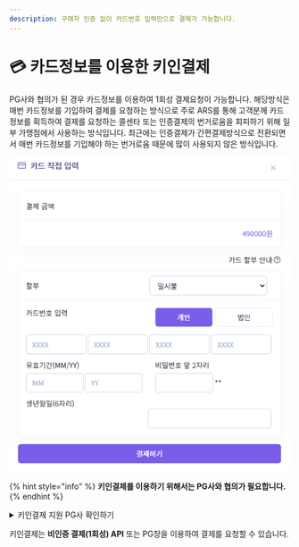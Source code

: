 ```yaml
---
description: 구매자 인증 없이 카드번호 입력만으로 결제가 가능합니다.
---
```


# 💳 카드정보를 이용한 키인결제

PG사와 협의가 된 경우 카드정보를 이용하여 1회성 결제요청이 가능합니다. 해당방식은 매번 카드정보를 기입하여 결제를 요청하는 방식으로 주로 ARS를 통해 고객분께 카드 정보를 획득하여 결제를 요청하는 콜센타 또는 인증결제의 번거로움을 회피하기 위해 일부 가맹점에서 사용하는 방식입니다. 최근에는 인증결제가 간편결제방식으로 전환되면서 매번 카드정보를 기입해야 하는 번거로움 때문에 많이 사용되지 않은 방식입니다.

![차이포트 이용 가맹점 "링글 잉글리시 에듀케이션"](<../../.gitbook/assets/image (7).png>)

{% hint style="info" %}
**키인결제를 이용하기 위해서는 PG사와 협의가 필요합니다.**
{% endhint %}

<details>

<summary> 키인결제 지원 PG사 확인하기</summary>

* 나이스페이
* NHN KCP
* JTNET
* 세틀뱅크
* 다우데이타

</details>

키인결제는 **비인증 결제(1회성) API** 또는 PG창을 이용하여 결제를 요청할 수 있습니다.
